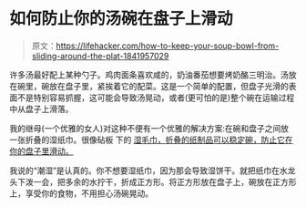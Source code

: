 # 如何防止你的汤碗在盘子上滑动

> 原文：<https://lifehacker.com/how-to-keep-your-soup-bowl-from-sliding-around-the-plat-1841957029>

许多汤最好配上某种勺子。鸡肉面条喜欢咸的，奶油番茄想要烤奶酪三明治。汤放在碗里，碗放在盘子里，紧挨着它的配菜。这是一个简单的配置，但盘子光滑的表面不是特别容易抓握，这可能会导致汤晃动，或者(更可怕的是)整个碗在运输过程中从盘子上滑落。



我的继母(一个优雅的女人)对这种不便有一个优雅的解决方案:在碗和盘子之间放一张折叠的湿纸巾。很像砧板 下的 [湿毛巾，折叠的纸制品可以稳定碗，防止它在你的盘子里滑动。](https://lifehacker.com/stabilize-a-cutting-board-with-a-damp-towel-1193893676)

我说的“潮湿”是认真的。你不想要湿纸巾，因为那会导致湿饼干。就把纸巾在水龙头下泼一会，把多余的水拧干，折成正方形。将正方形放在盘子上，碗放在正方形上，享受你的食物，不用担心汤碗晃动。